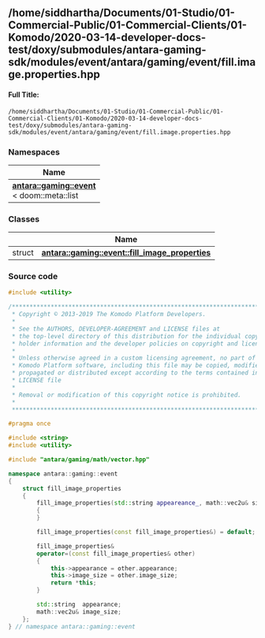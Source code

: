 

## /home/siddhartha/Documents/01-Studio/01-Commercial-Public/01-Commercial-Clients/01-Komodo/2020-03-14-developer-docs-test/doxy/submodules/antara-gaming-sdk/modules/event/antara/gaming/event/fill.image.properties.hpp

#### Full Title:
```
/home/siddhartha/Documents/01-Studio/01-Commercial-Public/01-Commercial-Clients/01-Komodo/2020-03-14-developer-docs-test/doxy/submodules/antara-gaming-sdk/modules/event/antara/gaming/event/fill.image.properties.hpp
```







### Namespaces

| Name           |
| -------------- |
| **[antara::gaming::event](Namespaces/namespaceantara_1_1gaming_1_1event.md)** <br>< doom::meta::list  |

### Classes

|                | Name           |
| -------------- | -------------- |
| struct | **[antara::gaming::event::fill_image_properties](Classes/structantara_1_1gaming_1_1event_1_1fill__image__properties.md)**  |















### Source code

```cpp
#include <utility>

/******************************************************************************
 * Copyright © 2013-2019 The Komodo Platform Developers.                      *
 *                                                                            *
 * See the AUTHORS, DEVELOPER-AGREEMENT and LICENSE files at                  *
 * the top-level directory of this distribution for the individual copyright  *
 * holder information and the developer policies on copyright and licensing.  *
 *                                                                            *
 * Unless otherwise agreed in a custom licensing agreement, no part of the    *
 * Komodo Platform software, including this file may be copied, modified,     *
 * propagated or distributed except according to the terms contained in the   *
 * LICENSE file                                                               *
 *                                                                            *
 * Removal or modification of this copyright notice is prohibited.            *
 *                                                                            *
 ******************************************************************************/

#pragma once

#include <string>  
#include <utility> 

#include "antara/gaming/math/vector.hpp" 

namespace antara::gaming::event
{
    struct fill_image_properties
    {
        fill_image_properties(std::string appeareance_, math::vec2u& size) noexcept : appearance(std::move(appeareance_)), image_size(size)
        {
        }

        fill_image_properties(const fill_image_properties&) = default;

        fill_image_properties&
        operator=(const fill_image_properties& other)
        {
            this->appearance = other.appearance;
            this->image_size = other.image_size;
            return *this;
        }

        std::string  appearance; 
        math::vec2u& image_size; 
    };
} // namespace antara::gaming::event
```





